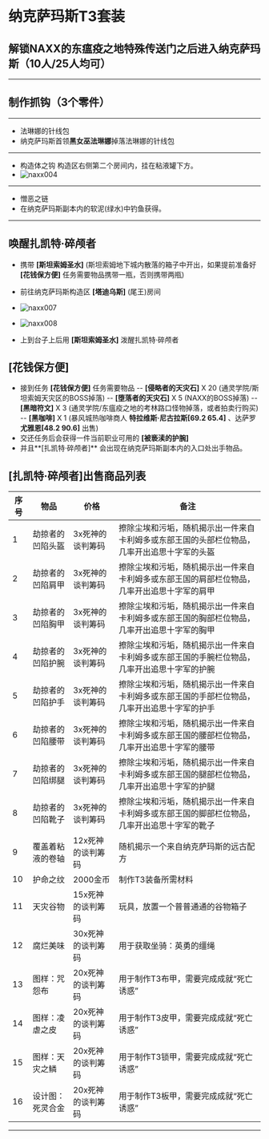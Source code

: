 # 纳克萨玛斯T3套装

## 解锁NAXX的东瘟疫之地特殊传送门之后进入纳克萨玛斯（10人/25人均可）
---
## 制作抓钩（3个零件）
---
- 法琳娜的针线包
- 纳克萨玛斯首领**黑女巫法琳娜**掉落法琳娜的针线包
---
- 构造体之钩
构造区右侧第二个房间内，挂在粘液罐下方。
- ![naxx004](c:/Users/Zhaoliang/Desktop/interface/wow/naxx004.png)

---
- 憎恶之链
- 在纳克萨玛斯副本内的软泥(绿水)中钓鱼获得。
---
## 唤醒扎凯特·碎颅者
- 携带 **[斯坦索姆圣水]** (斯坦索姆地下城内散落的箱子中开出，如果提前准备好 **[花钱保方便]** 任务需要物品携带一瓶，否则携带两瓶)
- 前往纳克萨玛斯构造区 **[塔迪乌斯]** (尾王)房间
- ![naxx007](c:/Users/Zhaoliang/Desktop/interface/wow/naxx007.png)

- ![naxx008](c:/Users/Zhaoliang/Desktop/interface/wow/naxx008.png)

- 上到台子上后用 **[斯坦索姆圣水]** 泼醒扎凯特·碎颅者

## [花钱保方便]
- 接到任务 **[花钱保方便]** 任务需要物品
-- **[侵略者的天灾石]** X 20  (通灵学院/斯坦索姆天灾区的BOSS掉落)
-- **[堕落者的天灾石]** X 5  (NAXX的BOSS掉落)
-- **[黑暗符文]** X 3  (通灵学院/东瘟疫之地的考林路口怪物掉落，或者拍卖行购买)
-- **[黑咖啡]** X 1 (暴风城热咖啡商人 **特拉维斯·尼古拉斯[69.2 65.4]** 、达萨罗 **尤雅恩[48.2 90.6]** 出售)
- 交还任务后会获得一件当前职业可用的 **[被亵渎的护腕]**
- 并且**[扎凯特·碎颅者]** 会出现在纳克萨玛斯副本内的入口处出手物品。

## [扎凯特·碎颅者]出售商品列表
| 序号 | 物品 | 价格 | 备注 |
| --- | --- | --- | --- |
1 | 劫掠者的凹陷头盔 | 3x死神的谈判筹码 | 擦除尘埃和污垢，随机揭示出一件来自卡利姆多或东部王国的头部栏位物品，几率开出追思十字军的头盔
2 | 劫掠者的凹陷肩甲 | 3x死神的谈判筹码 | 擦除尘埃和污垢，随机揭示出一件来自卡利姆多或东部王国的肩部栏位物品，几率开出追思十字军的肩甲
3 | 劫掠者的凹陷胸甲 | 3x死神的谈判筹码 | 擦除尘埃和污垢，随机揭示出一件来自卡利姆多或东部王国的胸部栏位物品，几率开出追思十字军的胸甲
4 | 劫掠者的凹陷护腕 | 3x死神的谈判筹码 | 擦除尘埃和污垢，随机揭示出一件来自卡利姆多或东部王国的手腕栏位物品，几率开出追思十字军的护腕
5 | 劫掠者的凹陷护手 | 3x死神的谈判筹码 | 擦除尘埃和污垢，随机揭示出一件来自卡利姆多或东部王国的手部栏位物品，几率开出追思十字军的护手
6 | 劫掠者的凹陷腰带 | 3x死神的谈判筹码 | 擦除尘埃和污垢，随机揭示出一件来自卡利姆多或东部王国的腰部栏位物品，几率开出追思十字军的腰带
7 | 劫掠者的凹陷绑腿 | 3x死神的谈判筹码 | 擦除尘埃和污垢，随机揭示出一件来自卡利姆多或东部王国的腿部栏位物品，几率开出追思十字军的护腿
8 | 劫掠者的凹陷靴子 | 3x死神的谈判筹码 | 擦除尘埃和污垢，随机揭示出一件来自卡利姆多或东部王国的脚部栏位物品，几率开出追思十字军的靴子
9 | 覆盖着粘液的卷轴 | 12x死神的谈判筹码 | 随机揭示一个来自纳克萨玛斯的远古配方
10 | 护命之纹 | 2000金币 | 制作T3装备所需材料
11 | 天灾谷物 | 15x死神的谈判筹码 | 玩具，放置一个普普通通的谷物箱子
12 | 腐烂美味 | 30x死神的谈判筹码 | 用于获取坐骑：英勇的缰绳
13 | 图样：咒怨布 | 20x死神的谈判筹码 | 用于制作T3布甲，需要完成成就“死亡诱惑”
14 | 图样：凌虐之皮 | 20x死神的谈判筹码 | 用于制作T3皮甲，需要完成成就“死亡诱惑”
15 | 图样：天灾之鳞 | 20x死神的谈判筹码 | 用于制作T3锁甲，需要完成成就“死亡诱惑”
16 | 设计图：死灵合金 | 20x死神的谈判筹码 | 用于制作T3板甲，需要完成成就“死亡诱惑”

---



